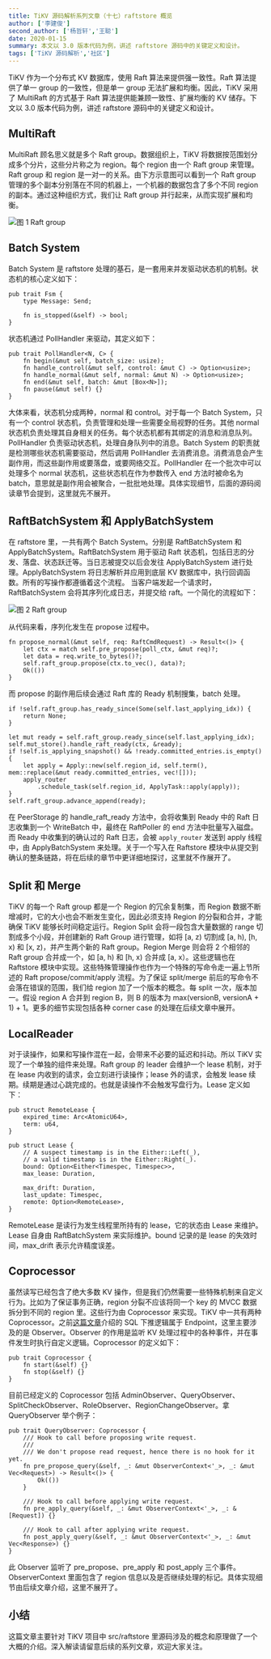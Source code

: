 ```yaml
---
title: TiKV 源码解析系列文章（十七）raftstore 概览
author: ['李建俊']
second_author: ['杨哲轩','王聪']
date: 2020-01-15
summary: 本文以 3.0 版本代码为例，讲述 raftstore 源码中的关键定义和设计。
tags: ['TiKV 源码解析','社区']
---
```


TiKV 作为一个分布式 KV 数据库，使用 Raft 算法来提供强一致性。Raft 算法提供了单一 group 的一致性，但是单一 group 无法扩展和均衡。因此，TiKV 采用了 MultiRaft 的方式基于 Raft 算法提供能兼顾一致性、扩展均衡的 KV 储存。下文以 3.0 版本代码为例，讲述 raftstore 源码中的关键定义和设计。

## MultiRaft

MultiRaft 顾名思义就是多个 Raft group。数据组织上，TiKV 将数据按范围划分成多个分片，这些分片称之为 region。每个 region 由一个 Raft group 来管理。Raft group 和 region 是一对一的关系。由下方示意图可以看到一个 Raft group 管理的多个副本分别落在不同的机器上，一个机器的数据包含了多个不同 region 的副本。通过这种组织方式，我们让 Raft group 并行起来，从而实现扩展和均衡。

![图 1 Raft group](https://download.pingcap.com/images/blog/tikv-source-code-reading-17/1.png)


## Batch System

Batch System 是 raftstore 处理的基石，是一套用来并发驱动状态机的机制。状态机的核心定义如下：

```
pub trait Fsm {
    type Message: Send;
 
    fn is_stopped(&self) -> bool;
}
```

状态机通过 PollHandler 来驱动，其定义如下：

```
pub trait PollHandler<N, C> {
    fn begin(&mut self, batch_size: usize);
    fn handle_control(&mut self, control: &mut C) -> Option<usize>;
    fn handle_normal(&mut self, normal: &mut N) -> Option<usize>;
    fn end(&mut self, batch: &mut [Box<N>]);
    fn pause(&mut self) {}
}
```

大体来看，状态机分成两种，normal 和 control。对于每一个 Batch System，只有一个 control 状态机，负责管理和处理一些需要全局视野的任务。其他 normal 状态机负责处理其自身相关的任务。每个状态机都有其绑定的消息和消息队列。PollHandler 负责驱动状态机，处理自身队列中的消息。Batch System 的职责就是检测哪些状态机需要驱动，然后调用 PollHandler 去消费消息。消费消息会产生副作用，而这些副作用或要落盘，或要网络交互。PollHandler 在一个批次中可以处理多个 normal 状态机，这些状态机在作为参数传入 end 方法时被命名为 batch，意思就是副作用会被聚合，一批批地处理。具体实现细节，后面的源码阅读章节会提到，这里就先不展开。

## RaftBatchSystem 和 ApplyBatchSystem


在 raftstore 里，一共有两个 Batch System。分别是 RaftBatchSystem 和 ApplyBatchSystem。RaftBatchSystem 用于驱动 Raft 状态机，包括日志的分发、落盘、状态跃迁等。当日志被提交以后会发往 ApplyBatchSystem 进行处理。ApplyBatchSystem 将日志解析并应用到底层 KV 数据库中，执行回调函数。所有的写操作都遵循着这个流程。
当客户端发起一个请求时，RaftBatchSystem 会将其序列化成日志，并提交给 raft。一个简化的流程如下：

![图 2 Raft group](https://download.pingcap.com/images/blog/tikv-source-code-reading-17/2.png)

从代码来看，序列化发生在 propose 过程中。

```
fn propose_normal(&mut self, req: RaftCmdRequest) -> Result<()> {
    let ctx = match self.pre_propose(poll_ctx, &mut req)?;
    let data = req.write_to_bytes()?;
    self.raft_group.propose(ctx.to_vec(), data)?;
    Ok(())
}
```

而 propose 的副作用后续会通过 Raft 库的 Ready 机制搜集，batch 处理。

```
if !self.raft_group.has_ready_since(Some(self.last_applying_idx)) {
    return None;
}
 
let mut ready = self.raft_group.ready_since(self.last_applying_idx);
self.mut_store().handle_raft_ready(ctx, &ready);
if !self.is_applying_snapshot() && !ready.committed_entries.is_empty() {
    let apply = Apply::new(self.region_id, self.term(), mem::replace(&mut ready.committed_entries, vec![]));
    apply_router
        .schedule_task(self.region_id, ApplyTask::apply(apply));
}
self.raft_group.advance_append(ready);
```

在 PeerStorage 的 handle_raft_ready 方法中，会将收集到 Ready 中的 Raft 日志收集到一个 WriteBatch 中，最终在 RaftPoller 的 end 方法中批量写入磁盘。而 Ready 中收集到的确认过的 Raft 日志，会被 `apply_router` 发送到 apply 线程中，由 ApplyBatchSystem 来处理。关于一个写入在 Raftstore 模块中从提交到确认的整条链路，将在后续的章节中更详细地探讨，这里就不作展开了。

## Split 和 Merge

TiKV 的每一个 Raft group 都是一个 Region 的冗余复制集，而 Region 数据不断增减时，它的大小也会不断发生变化，因此必须支持 Region 的分裂和合并，才能确保 TiKV 能够长时间稳定运行。Region Split 会将一段包含大量数据的 range 切割成多个小段，并创建新的 Raft Group 进行管理，如将 [a, z) 切割成 [a, h), [h, x) 和 [x, z)，并产生两个新的 Raft group。Region Merge 则会将 2 个相邻的 Raft group 合并成一个，如 [a, h) 和 [h, x) 合并成 [a, x）。这些逻辑也在 Raftstore 模块中实现。这些特殊管理操作也作为一个特殊的写命令走一遍上节所述的 Raft propose/commit/apply 流程。为了保证 split/merge 前后的写命令不会落在错误的范围，我们给 region 加了一个版本的概念。每 split 一次，版本加一。假设 region A 合并到 region B，则 B 的版本为 max(versionB, versionA + 1) + 1。更多的细节实现包括各种 corner case 的处理在后续文章中展开。

## LocalReader

对于读操作，如果和写操作混在一起，会带来不必要的延迟和抖动。所以 TiKV 实现了一个单独的组件来处理。Raft group 的 leader 会维护一个 lease 机制，对于在 lease 内收到的请求，会立刻进行读操作；lease 外的请求，会触发 lease 续期。续期是通过心跳完成的。也就是读操作不会触发写盘行为。Lease 定义如下：

```
pub struct RemoteLease {
    expired_time: Arc<AtomicU64>,
    term: u64,
}
 
pub struct Lease {
    // A suspect timestamp is in the Either::Left(_),
    // a valid timestamp is in the Either::Right(_).
    bound: Option<Either<Timespec, Timespec>>,
    max_lease: Duration,
 
    max_drift: Duration,
    last_update: Timespec,
    remote: Option<RemoteLease>,
}
```

RemoteLease 是读行为发生线程里所持有的 lease，它的状态由 Lease 来维护。Lease 自身由 RaftBatchSystem 来实际维护。bound 记录的是 lease 的失效时间，max_drift 表示允许精度误差。

## Coprocessor

虽然读写已经包含了绝大多数 KV 操作，但是我们仍然需要一些特殊机制来自定义行为。比如为了保证事务正确，region 分裂不应该将同一个 key 的 MVCC 数据拆分到不同的 region 里。这些行为由 Coprocessor 来实现。TiKV 中一共有两种 Coprocessor。之前[这篇文章](https://pingcap.com/blog-cn/tikv-source-code-reading-14/)介绍的 SQL 下推逻辑属于 Endpoint，这里主要涉及的是 Observer。Observer 的作用是监听 KV 处理过程中的各种事件，并在事件发生时执行自定义逻辑。Coprocessor 的定义如下：

```
pub trait Coprocessor {
    fn start(&self) {}
    fn stop(&self) {}
}
```

目前已经定义的 Coprocessor 包括 AdminObserver、QueryObserver、SplitCheckObserver、RoleObserver、RegionChangeObserver。拿 QueryObserver 举个例子：

```
pub trait QueryObserver: Coprocessor {
    /// Hook to call before proposing write request.
    ///
    /// We don't propose read request, hence there is no hook for it yet.
    fn pre_propose_query(&self, _: &mut ObserverContext<'_>, _: &mut Vec<Request>) -> Result<()> {
        Ok(())
    }
 
    /// Hook to call before applying write request.
    fn pre_apply_query(&self, _: &mut ObserverContext<'_>, _: &[Request]) {}
 
    /// Hook to call after applying write request.
    fn post_apply_query(&self, _: &mut ObserverContext<'_>, _: &mut Vec<Response>) {}
}
```

此 Observer 监听了 pre_propose、pre_apply 和 post_apply 三个事件。ObserverContext 里面包含了 region 信息以及是否继续处理的标记。具体实现细节由后续文章介绍，这里不展开了。

## 小结

这篇文章主要针对 TiKV 项目中 src/raftstore 里源码涉及的概念和原理做了一个大概的介绍。深入解读请留意后续的系列文章，欢迎大家关注。
